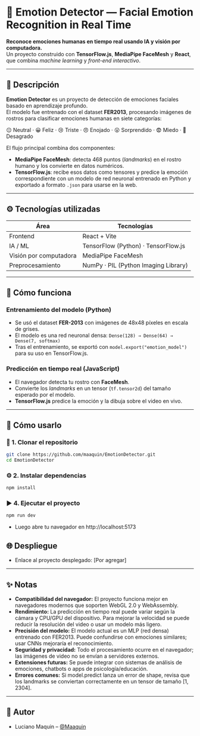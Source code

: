 # 🧠 Emotion Detector — Facial Emotion Recognition in Real Time

**Reconoce emociones humanas en tiempo real usando IA y visión por computadora.**  
Un proyecto construido con **TensorFlow.js**, **MediaPipe FaceMesh** y **React**, que combina *machine learning* y *front-end interactivo*.

---

## 📖 Descripción

**Emotion Detector** es un proyecto de detección de emociones faciales basado en aprendizaje profundo.  
El modelo fue entrenado con el dataset **FER2013**, procesando imágenes de rostros para clasificar emociones humanas en siete categorías:  

😐 Neutral · 😀 Feliz · 😢 Triste · 😠 Enojado · 😮 Sorprendido · 😨 Miedo · 🤢 Desagrado  

El flujo principal combina dos componentes:

- **MediaPipe FaceMesh**: detecta 468 puntos (*landmarks*) en el rostro humano y los convierte en datos numéricos.  
- **TensorFlow.js**: recibe esos datos como tensores y predice la emoción correspondiente con un modelo de red neuronal entrenado en Python y exportado a formato `.json` para usarse en la web.

---

## ⚙️ Tecnologías utilizadas

| Área | Tecnologías |
|------|-------------|
| Frontend | React + Vite |
| IA / ML | TensorFlow (Python) · TensorFlow.js |
| Visión por computadora | MediaPipe FaceMesh |
| Preprocesamiento | NumPy · PIL (Python Imaging Library) |
---

## 🧩 Cómo funciona

### Entrenamiento del modelo (Python)

- Se usó el dataset **FER-2013** con imágenes de 48x48 píxeles en escala de grises.  
- El modelo es una red neuronal densa: `Dense(128) → Dense(64) → Dense(7, softmax)`  
- Tras el entrenamiento, se exportó con `model.export("emotion_model")` para su uso en TensorFlow.js.

### Predicción en tiempo real (JavaScript)

- El navegador detecta tu rostro con **FaceMesh**.  
- Convierte los *landmarks* en un tensor (`tf.tensor2d`) del tamaño esperado por el modelo.  
- **TensorFlow.js** predice la emoción y la dibuja sobre el video en vivo.

---

## 🚀 Cómo usarlo

### 🧩 1. Clonar el repositorio

```bash
git clone https://github.com/maaquin/EmotionDetector.git
cd EmotionDetector
```

### ⚙️ 2. Instalar dependencias
```bash
npm install
```

### ▶️ 4. Ejecutar el proyecto
```bash
npm run dev
```
- Luego abre tu navegador en http://localhost:5173

## 🌐 Despliegue
- Enlace al proyecto desplegado: [Por agregar]

---

## ✨ Notas
- **Compatibilidad del navegador:** El proyecto funciona mejor en navegadores modernos que soporten WebGL 2.0 y WebAssembly.
- **Rendimiento:** La predicción en tiempo real puede variar según la cámara y CPU/GPU del dispositivo. Para mejorar la velocidad se puede reducir la resolución del video o usar un modelo más ligero.
- **Precisión del modelo:** El modelo actual es un MLP (red densa) entrenado con FER2013. Puede confundirse con emociones similares; usar CNNs mejoraría el reconocimiento.
- **Seguridad y privacidad:** Todo el procesamiento ocurre en el navegador; las imágenes de video no se envían a servidores externos.
- **Extensiones futuras:** Se puede integrar con sistemas de análisis de emociones, chatbots o apps de psicología/educación.
- **Errores comunes:** Si model.predict lanza un error de shape, revisa que los landmarks se conviertan correctamente en un tensor de tamaño [1, 2304].

---

## 📌 Autor
- Luciano Maquin – [@Maaquin](https://github.com/maaquin)